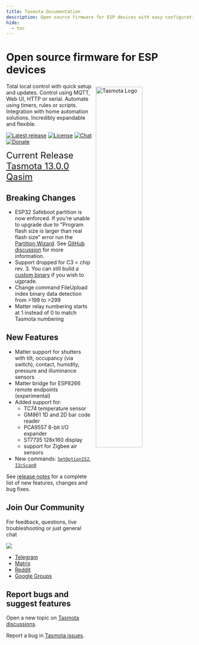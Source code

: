 ```yaml
---
title: Tasmota Documentation
description: Open source firmware for ESP devices with easy configuration using webUI, OTA updates, automation using timers or rules, expandability and entirely local control over MQTT, HTTP, serial or KNX.
hide:
  - toc
---
```

# Open source firmware for ESP devices

<img style="margin: 10px 10px; float:right; width:50%" src="_media/frontlogo.svg" alt="Tasmota Logo"></img>
Total local control with quick setup and updates.
Control using MQTT, Web UI, HTTP or serial.
Automate using timers, rules or scripts.
Integration with home automation solutions.
Incredibly expandable and flexible.

[![Latest release](https://img.shields.io/github/downloads/arendst/Tasmota/total.svg?style=flat-square&color=green)](http://ota.tasmota.com/tasmota/release) [![License](https://img.shields.io/github/license/arendst/Tasmota.svg?style=flat-square)](https://github.com/arendst/Tasmota/blob/development/LICENSE.txt) [![Chat](https://img.shields.io/discord/479389167382691863.svg?style=flat-square&color=blueviolet)](https://discord.gg/Ks2Kzd4) [![Donate](https://img.shields.io/badge/donate-PayPal-blue.svg?style=flat-square)](https://paypal.me/tasmota)

<span style="font-size: 1.5rem">Current Release<BR><a href="https://github.com/arendst/Tasmota/releases/tag/v13.0.0">Tasmota 13.0.0 Qasim</a></span>

## Breaking Changes

- ESP32 Safeboot partition is now enforced. If you're unable to upgrade due to "Program flash size is larger than real flash size" error run the [Partition Wizard](https://tasmota.github.io/docs/Tasmota-Application/#partition-management). See [GitHub discussion](https://github.com/arendst/Tasmota/discussions/18983) for more information.
- Support dropped for C3 < chip rev. 3. You can still build a [custom binary](https://github.com/arendst/Tasmota/pull/18998) if you wish to ugprade.
- Change command FileUpload index binary data detection from >199 to >299
- Matter relay numbering starts at 1 instead of 0 to match Tasmota numbering

## New Features

- Matter support for shutters with tilt, occupancy (via switch), contact, humidity, pressure and illuminance sensors
- Matter bridge for ESP8266 remote endpoints (experimental)
- Added support for:
  - TC74 temperature sensor
  - GM861 1D and 2D bar code reader
  - PCA9557 8-bit I/O expander
  - ST7735 128x160 display
  - support for Zigbee air sensors
- New commands: [`SetOption152`](Commands.md#setoption152), [`I2cScan0`](Commands.md#i2cscan0)

See [release notes](https://github.com/arendst/Tasmota/releases/) for a complete list of new features, changes and bug fixes.

## Join Our Community

For feedback, questions, live troubleshooting or just general chat

<a href="https://discord.gg/Ks2Kzd4"><img src="https://discordapp.com/api/guilds/479389167382691863/widget.png?style=banner3"></a>

- [Telegram](https://t.me/tasmota)
- [Matrix](https://matrix.to/#/%23tasmota:matrix.org)
- [Reddit](https://www.reddit.com/r/tasmota/) 
- [Google Groups](https://groups.google.com/d/forum/sonoffusers)

## Report bugs and suggest features

Open a new topic on [Tasmota discussions](https://github.com/arendst/Tasmota/discussions).

Report a bug in [Tasmota issues](https://github.com/arendst/Tasmota/issues).
